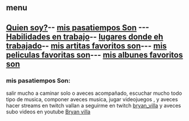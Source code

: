 ## menu 
## [Quien soy?](./quiensoy.md)-- [mis pasatiempos Son](./pasatiempos.md) ---[Habilidades en trabajo](./experiencia.md)-- [lugares donde eh trabajado](./lugares.md)-- [mis artitas favoritos son](./artistas.md)--- [mis peliculas favoritas son](./peliculas.md)--- [mis albunes favoritos son](./álbumes.md) 

### mis pasatiempos Son:
salir mucho a caminar solo o aveces acompañado, escuchar mucho todo tipo de musica, componer aveces musica, jugar videojuegos , y aveces hacer streams  en twitch vallan a seguirme en twitch [bryan_villa](https://www.twitch.tv/bryan_villa) y aveces subo videos en youtube [Bryan villa](https://www.youtube.com/channel/UCplUcqKZCYDmZ1DvvOo_R5A)

